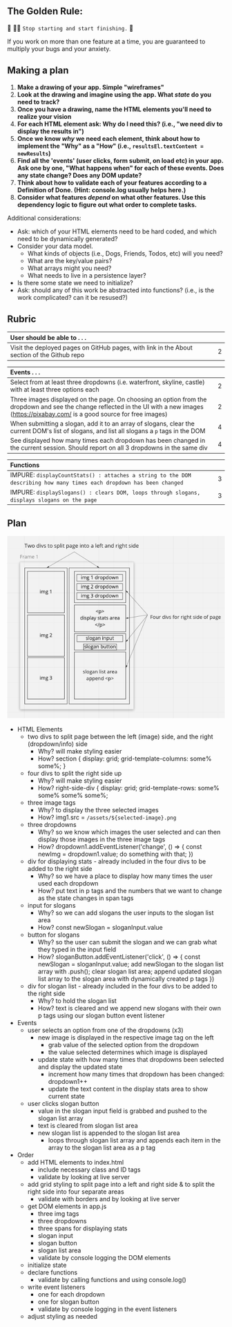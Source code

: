 ## The Golden Rule: 

🦸 🦸‍♂️ `Stop starting and start finishing.` 🏁

If you work on more than one feature at a time, you are guaranteed to multiply your bugs and your anxiety.

## Making a plan

1) **Make a drawing of your app. Simple "wireframes"** 
1) **Look at the drawing and imagine using the app. What _state_ do you need to track?**
1) **Once you have a drawing, name the HTML elements you'll need to realize your vision**
1) **For each HTML element ask: Why do I need this? (i.e., "we need div to display the results in")**
1) **Once we know _why_ we need each element, think about how to implement the "Why" as a "How" (i.e., `resultsEl.textContent = newResults`)**
1) **Find all the 'events' (user clicks, form submit, on load etc) in your app. Ask one by one, "What happens when" for each of these events. Does any state change? Does any DOM update?**
1) **Think about how to validate each of your features according to a Definition of Done. (Hint: console.log usually helps here.)**
1) **Consider what features _depend_ on what other features. Use this dependency logic to figure out what order to complete tasks.**

Additional considerations:
- Ask: which of your HTML elements need to be hard coded, and which need to be dynamically generated?
- Consider your data model.
  - What kinds of objects (i.e., Dogs, Friends, Todos, etc) will you need?
  - What are the key/value pairs?
  - What arrays might you need?
  - What needs to live in a persistence layer?
- Is there some state we need to initialize?
- Ask: should any of this work be abstracted into functions? (i.e., is the work complicated? can it be resused?)

## Rubric

| User should be able to . . .                                                         |             |
| :----------------------------------------------------------------------------------| ----------: |
| Visit the deployed pages on GitHub pages, with link in the About section of the Github repo |    2 |

| Events . . .                                                         |             |
| :----------------------------------------------------------------------------------- | ----------: |
| Select from at least three dropdowns (i.e. waterfront, skyline, castle) with at least three options each                |           2 |
| Three images displayed on the page. On choosing an option from the dropdown and see the change reflected in the UI with a new images (https://pixabay.com/ is a good source for free images) |     2 |
| When submitting a slogan, add it to an array of slogans, clear the current DOM's list of slogans, and list all slogans a `p` tags in the DOM         |           4 |
| See displayed how many times each dropdown has been changed in the current session. Should report on all 3 dropdowns in the same div   |           4 |

| Functions                                                              |             |
| :----------------------------------------------------------------------------------- | ----------: |
| IMPURE: `displayCountStats() : attaches a string to the DOM describing how many times each dropdown has been changed` | 3 |
| IMPURE: `displaySlogans() : clears DOM, loops through slogans, displays slogans on the page` | 3 |
## Plan

![wireframes](/assets/wireframes.png)

- HTML Elements
  - two divs to split page between the left (image) side, and the right (dropdown/info) side
    - Why? will make styling easier
    - How? section { display: grid; grid-template-columns: some% some%; }
  - four divs to split the right side up
    - Why? will make styling easier
    - How? right-side-div { display: grid; grid-template-rows: some% some% some% some%;
  - three image tags
    - Why? to display the three selected images
    - How? img1.src = `/assets/${selected-image}.png`
  - three dropdowns
    - Why? so we know which images the user selected and can then display those images in the three image tags
    - How? dropdown1.addEventListener('change', () => { const newImg = dropdown1.value; do something with that; })
  - div for displaying stats - already included in the four divs to be added to the right side
    - Why? so we have a place to display how many times the user used each dropdown
    - How? put text in p tags and the numbers that we want to change as the state changes in span tags
  - input for slogans
    - Why? so we can add slogans the user inputs to the slogan list area
    - How? const newSlogan = sloganInput.value
  - button for slogans
    - Why? so the user can submit the slogan and we can grab what they typed in the input field
    - How? sloganButton.addEventListener('click', () => { const newSlogan = sloganInput.value; add newSlogan to the slogan list array with .push(); clear slogan list area; append updated slogan list array to the slogan area with dynamically created p tags })
  - div for slogan list - already included in the four divs to be added to the right side
    - Why? to hold the slogan list
    - How? text is cleared and we append new slogans with their own p tags using our slogan button event listener
- Events
  - user selects an option from one of the dropdowns (x3)
    - new image is displayed in the respective image tag on the left
      - grab value of the selected option from the dropdown
      - the value selected determines which image is displayed
    - update state with how many times that dropdowns been selected and display the updated state
      - increment how many times that dropdown has been changed: dropdown1++
      - update the text content in the display stats area to show current state
  - user clicks slogan button
    - value in the slogan input field is grabbed and pushed to the slogan list array
    - text is cleared from slogan list area
    - new slogan list is appended to the slogan list area
      - loops through slogan list array and appends each item in the array to the slogan list area as a p tag
- Order
  - add HTML elements to index.html
    - include necessary class and ID tags
    - validate by looking at live server
  - add grid styling to split page into a left and right side & to split the right side into four separate areas
    - validate with borders and by looking at live server
  - get DOM elements in app.js
    - three img tags
    - three dropdowns
    - three spans for displaying stats
    - slogan input
    - slogan button
    - slogan list area
    - validate by console logging the DOM elements
  - initialize state
  - declare functions
    - validate by calling functions and using console.log()
  - write event listeners
    - one for each dropdown
    - one for slogan button
    - validate by console logging in the event listeners
  - adjust styling as needed
  